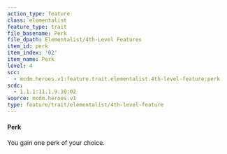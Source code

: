 ```yaml
---
action_type: feature
class: elementalist
feature_type: trait
file_basename: Perk
file_dpath: Elementalist/4th-Level Features
item_id: perk
item_index: '02'
item_name: Perk
level: 4
scc:
  - mcdm.heroes.v1:feature.trait.elementalist.4th-level-feature:perk
scdc:
  - 1.1.1:11.1.9.10:02
source: mcdm.heroes.v1
type: feature/trait/elementalist/4th-level-feature
---
```


#### Perk

You gain one perk of your choice.
